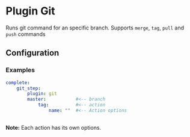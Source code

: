 Plugin Git
==========

Runs git command for an specific branch. Supports `merge`, `tag`, `pull` and `push` commands

Configuration
-------------

### Examples

```yml
complete:
    git_step:
        plugin: git
        master:           #<-- branch
            tag:          #<-- action
                name: ""  #<-- Action options
    
```

**Note:** Each action has its own options. 
